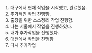 1. 대구에서 현재 작업을 시작했고, 완료했음.
2. 추가적인 작업 진행함.
3. 출장을 위한 소스정리 작업 진행함.
4. 나는 서울에서 작업을 진행하였다.
5. 내가 추가작업을 진행했다.
6. 대전에서 작업을 진행함
7. 다시 추가작업
